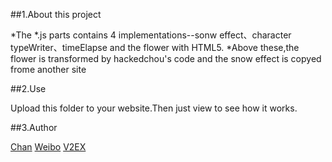 ##1.About this project
  
*The *.js parts contains 4 implementations--sonw effect、character typeWriter、timeElapse and the flower with HTML5.
*Above these,the flower is transformed by hackedchou's code and the snow effect is copyed frome another site
  
##2.Use

Upload this folder to your website.Then just view to see how it works.


##3.Author

  [Chan](http:www.lan-gui.com)
  [Weibo](http://weibo.com/canyuedao)
  [V2EX](http://www.v2ex.com/member/xxwd001)